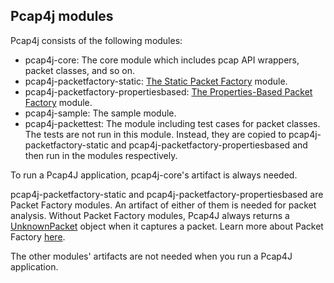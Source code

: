 Pcap4j modules
--------------

Pcap4j consists of the following modules:

* pcap4j-core: The core module which includes pcap API wrappers, packet classes, and so on.
* pcap4j-packetfactory-static: [The Static Packet Factory](/www/PacketFactory.md#static-packet-factory) module.
* pcap4j-packetfactory-propertiesbased: [The Properties-Based Packet Factory](/www/PacketFactory.md#properties-based-packet-factory) module.
* pcap4j-sample: The sample module.
* pcap4j-packettest: The module including test cases for packet classes.
  The tests are not run in this module. Instead, they are copied to pcap4j-packetfactory-static and
  pcap4j-packetfactory-propertiesbased and then run in the modules respectively.

To run a Pcap4J application, pcap4j-core's artifact is always needed.

pcap4j-packetfactory-static and pcap4j-packetfactory-propertiesbased are Packet Factory modules.
An artifact of either of them is needed for packet analysis. Without Packet Factory modules, Pcap4J always returns a [UnknownPacket](https://github.com/kaitoy/pcap4j/blob/v1/pcap4j-core/src/main/java/org/pcap4j/packet/UnknownPacket.java) object when it captures a packet.
Learn more about Packet Factory [here](https://github.com/kaitoy/pcap4j/blob/v1/www/PacketFactory.md).

The other modules' artifacts are not needed when you run a Pcap4J application.
